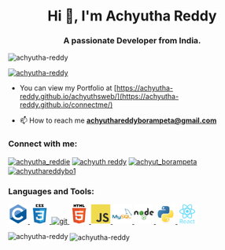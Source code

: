 <h1 align="center" >Hi 👋, I'm Achyutha Reddy</h1>
<h3 align="center">A passionate Developer from India.</h3>

<p align="left"> <img src="https://komarev.com/ghpvc/?username=achyutha-reddy&label=Profile%20views&color=0e75b6&style=flat" alt="achyutha-reddy" /> </p>

<p align="left"> <a href="https://github.com/ryo-ma/github-profile-trophy"><img src="https://github-profile-trophy.vercel.app/?username=achyutha-reddy" alt="achyutha-reddy" /></a> </p>

- You can view my Portfolio at [https://achyutha-reddy.github.io/achyuthsweb/](https://achyutha-reddy.github.io/connectme/)

- 📫 How to reach me **achyuthareddyborampeta@gmail.com**

<h3 align="left">Connect with me:</h3>
<p align="left">
<a href="https://twitter.com/achyutha_reddie" target="blank"><img align="center" src="https://raw.githubusercontent.com/rahuldkjain/github-profile-readme-generator/master/src/images/icons/Social/twitter.svg" alt="achyutha_reddie" height="30" width="40" /></a>
<a href="https://linkedin.com/in/achyuth reddy" target="blank"><img align="center" src="https://raw.githubusercontent.com/rahuldkjain/github-profile-readme-generator/master/src/images/icons/Social/linked-in-alt.svg" alt="achyuth reddy" height="30" width="40" /></a>
<a href="https://instagram.com/achyut_borampeta" target="blank"><img align="center" src="https://raw.githubusercontent.com/rahuldkjain/github-profile-readme-generator/master/src/images/icons/Social/instagram.svg" alt="achyut_borampeta" height="30" width="40" /></a>
<a href="https://www.hackerrank.com/achyuthareddybo1" target="blank"><img align="center" src="https://raw.githubusercontent.com/rahuldkjain/github-profile-readme-generator/master/src/images/icons/Social/hackerrank.svg" alt="achyuthareddybo1" height="30" width="40" /></a>
</p>

<h3 align="left">Languages and Tools:</h3>
<p align="left"> <a href="https://www.cprogramming.com/" target="_blank" rel="noreferrer"> <img src="https://raw.githubusercontent.com/devicons/devicon/master/icons/c/c-original.svg" alt="c" width="40" height="40"/> </a> <a href="https://www.w3schools.com/css/" target="_blank" rel="noreferrer"> <img src="https://raw.githubusercontent.com/devicons/devicon/master/icons/css3/css3-original-wordmark.svg" alt="css3" width="40" height="40"/> </a> <a href="https://git-scm.com/" target="_blank" rel="noreferrer"> <img src="https://www.vectorlogo.zone/logos/git-scm/git-scm-icon.svg" alt="git" width="40" height="40"/> </a> <a href="https://www.w3.org/html/" target="_blank" rel="noreferrer"> <img src="https://raw.githubusercontent.com/devicons/devicon/master/icons/html5/html5-original-wordmark.svg" alt="html5" width="40" height="40"/> </a> <a href="https://developer.mozilla.org/en-US/docs/Web/JavaScript" target="_blank" rel="noreferrer"> <img src="https://raw.githubusercontent.com/devicons/devicon/master/icons/javascript/javascript-original.svg" alt="javascript" width="40" height="40"/> </a> <a href="https://www.mysql.com/" target="_blank" rel="noreferrer"> <img src="https://raw.githubusercontent.com/devicons/devicon/master/icons/mysql/mysql-original-wordmark.svg" alt="mysql" width="40" height="40"/> </a> <a href="https://nodejs.org" target="_blank" rel="noreferrer"> <img src="https://raw.githubusercontent.com/devicons/devicon/master/icons/nodejs/nodejs-original-wordmark.svg" alt="nodejs" width="40" height="40"/> </a> <a href="https://www.python.org" target="_blank" rel="noreferrer"> <img src="https://raw.githubusercontent.com/devicons/devicon/master/icons/python/python-original.svg" alt="python" width="40" height="40"/> </a> <a href="https://reactjs.org/" target="_blank" rel="noreferrer"> <img src="https://raw.githubusercontent.com/devicons/devicon/master/icons/react/react-original-wordmark.svg" alt="react" width="40" height="40"/> </a> </p>

<p><img align="left" src="https://github-readme-stats.vercel.app/api/top-langs?username=achyutha-reddy&show_icons=true&locale=en&layout=compact" alt="achyutha-reddy" /></p>

<p>&nbsp;<img align="center" src="https://github-readme-stats.vercel.app/api?username=achyutha-reddy&show_icons=true&locale=en" alt="achyutha-reddy" /></p>
